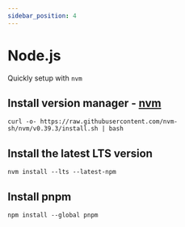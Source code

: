 ```yaml
---
sidebar_position: 4
---
```


# Node.js

Quickly setup with `nvm`



## Install version manager - [nvm](https://github.com/nvm-sh/nvm)

```shell
curl -o- https://raw.githubusercontent.com/nvm-sh/nvm/v0.39.3/install.sh | bash
```


## Install the latest LTS version

``` shell
nvm install --lts --latest-npm
```



## Install pnpm

``` shell
npm install --global pnpm
```
